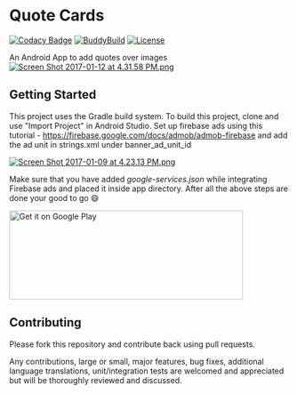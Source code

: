 # Quote Cards

[![Codacy Badge](https://api.codacy.com/project/badge/Grade/5bd3944711b7497492e79042be8a7166)](https://www.codacy.com/app/passiondroid/Quote_Cards?utm_source=github.com&utm_medium=referral&utm_content=passiondroid/Quote_Cards&utm_campaign=badger)
[![BuddyBuild](https://dashboard.buddybuild.com/api/statusImage?appID=586b83ec05b560010042c840&branch=master&build=latest)](https://dashboard.buddybuild.com/apps/586b83ec05b560010042c840/build/latest?branch=master)
[![License](http://img.shields.io/:license-apache-blue.svg)](http://www.apache.org/licenses/LICENSE-2.0.html)

An Android App to add quotes over images
[![Screen Shot 2017-01-12 at 4.31.58 PM.png](https://s23.postimg.org/bvezpabwb/Screen_Shot_2017_01_12_at_4_31_58_PM.png)](https://postimg.org/image/678oye7jr/)

## Getting Started

This project uses the Gradle build system.  To build this project, clone and use 
"Import Project" in Android Studio. Set up firebase ads using this tutorial - https://firebase.google.com/docs/admob/admob-firebase and add the ad unit in strings.xml under banner_ad_unit_id

[![Screen Shot 2017-01-09 at 4.23.13 PM.png](https://s24.postimg.org/ord5o199x/Screen_Shot_2017_01_09_at_4_23_13_PM.png)](https://postimg.org/image/mmssmy7n5/)

Make sure that you have added *google-services.json* while integrating Firebase ads and placed it inside app directory.
After all the above steps are done your good to go :smile:

<a href='https://play.google.com/store/apps/details?id=com.quotes.app.cards&pcampaignid=MKT-Other-global-all-co-prtnr-py-PartBadge-Mar2515-1'><img alt='Get it on Google Play' src='https://play.google.com/intl/en_us/badges/images/generic/en_badge_web_generic.png' height="160" width="420"/></a>


## Contributing

Please fork this repository and contribute back using pull requests.

Any contributions, large or small, major features, bug fixes, additional language translations, unit/integration tests are welcomed and appreciated but will be thoroughly reviewed and discussed.
